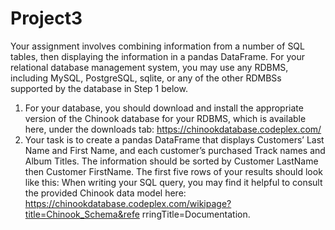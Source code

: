 # Project3
Your assignment involves combining information from a number of SQL tables,
then displaying the information in a pandas DataFrame.
For your relational database management system, you may use any RDBMS,
including MySQL, PostgreSQL, sqlite, or any of the other RDMBSs supported by
the database in Step 1 below.
1. For your database, you should download and install the appropriate version
of the Chinook database for your RDBMS, which is available here, under the
downloads tab: https://chinookdatabase.codeplex.com/
2. Your task is to create a pandas DataFrame that displays Customers’ Last
Name and First Name, and each customer’s purchased Track names and
Album Titles. The information should be sorted by Customer LastName
then Customer FirstName. The first five rows of your results should look
like this:
When writing your SQL query, you may find it helpful to consult the provided
Chinook data model here:
https://chinookdatabase.codeplex.com/wikipage?title=Chinook_Schema&refe
rringTitle=Documentation.
